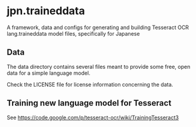 jpn.traineddata
===============

A framework, data and configs for generating and building Tesseract OCR lang.traineddata model files, specifically for Japanese


## Data
The data directory contains several files meant to provide some free, open
data for a simple language model.

Check the LICENSE file for license information concerning the data.


## Training new language model for Tesseract

See https://code.google.com/p/tesseract-ocr/wiki/TrainingTesseract3
